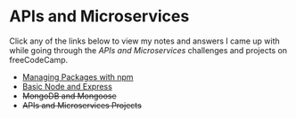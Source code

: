# APIs and Microservices

Click any of the links below to view my notes and answers I came up with while going through the *APIs and Microservices* challenges and projects on freeCodeCamp.

- [Managing Packages with npm](https://github.com/Squibs/freeCodeCamp/tree/master/5.%20Apis%20and%20Microservices/1.%20Managing%20Packages%20with%20npm.md#managing-packages-with-npm)
- [Basic Node and Express](https://github.com/Squibs/freeCodeCamp/tree/master/5.%20Apis%20and%20Microservices/2.%20Basic%20Node%20and%20Express.md#basic-node-and-express)
- ~~MongoDB and Mongoose~~
- ~~APIs and Microservices Projects~~

